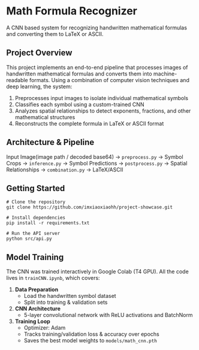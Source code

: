 # Math Formula Recognizer
A CNN based system for recognizing handwritten mathematical formulas and converting them to LaTeX or ASCII.


## Project Overview
This project implements an end-to-end pipeline that processes images of handwritten mathematical formulas and converts them into machine-readable formats. Using a combination of computer vision techniques and deep learning, the system:
1. Preprocesses input images to isolate individual mathematical symbols
2. Classifies each symbol using a custom-trained CNN
3. Analyzes spatial relationships to detect exponents, fractions, and other mathematical structures
4. Reconstructs the complete formula in LaTeX or ASCII format


## Architecture & Pipeline
Input Image(image path / decoded base64) → `preprocess.py` → Symbol Crops → `inference.py` → Symbol Predictions → `postprocess.py` → Spatial Relationships → `combination.py` → LaTeX/ASCII


## Getting Started
```
# Clone the repository
git clone https://github.com/imxiaoxiaohh/project-showcase.git

# Install dependencies
pip install -r requirements.txt

# Run the API server
python src/api.py
```
## Model Training
The CNN was trained interactively in Google Colab (T4 GPU). All the code lives in `trainCNN.ipynb`, which covers:
1. **Data Preparation**  
   - Load the handwritten symbol dataset  
   - Split into training & validation sets  
2. **CNN Architecture**  
   - 5-layer convolutional network with ReLU activations and BatchNorm  
3. **Training Loop**  
   - Optimizer: Adam  
   - Tracks training/validation loss & accuracy over epochs  
   - Saves the best model weights to `models/math_cnn.pth`
